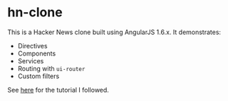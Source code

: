 # hn-clone

This is a Hacker News clone built using AngularJS 1.6.x. It demonstrates:

* Directives
* Components
* Services
* Routing with `ui-router`
* Custom filters


See [here](http://becomingaprogrammer.com/hacker-news-clone-angularjs-part-1/) for the tutorial I followed.